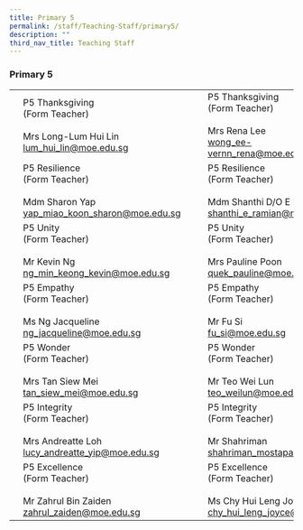 ```yaml
---
title: Primary 5
permalink: /staff/Teaching-Staff/primary5/
description: ""
third_nav_title: Teaching Staff
---
```

### Primary 5


|  	|  	|  	|  	|  	|
|---	|---	|---	|---	|---	|
|  	| P5 Thanksgiving<br>(Form Teacher)<br><br>Mrs Long-Lum Hui Lin<br>lum_hui_lin@moe.edu.sg	|   	| 	| P5 Thanksgiving<br>(Form Teacher)<br><br>Mrs Rena Lee<br>wong_ee-vernn_rena@moe.edu.sg	|
| 	| P5 Resilience<br>(Form Teacher)<br><br>Mdm Sharon Yap<br>yap_miao_koon_sharon@moe.edu.sg	|   	|	| P5 Resilience <br>(Form Teacher)<br><br>Mdm Shanthi D/O E Ramian<br>shanthi_e_ramian@moe.edu.sg	|
| 	| P5 Unity <br>(Form Teacher)<br><br>Mr Kevin Ng<br>ng_min_keong_kevin@moe.edu.sg	|   	| 	| P5 Unity <br>(Form Teacher)<br><br>Mrs Pauline Poon<br>quek_pauline@moe.edu.sg	|
| 	| P5 Empathy<br>(Form Teacher)<br><br>Ms Ng Jacqueline<br>ng_jacqueline@moe.edu.sg 	|   	|	| P5 Empathy<br>(Form Teacher)<br><br>Mr Fu Si<br>fu_si@moe.edu.sg	|
| 	| P5 Wonder<br>(Form Teacher)<br><br>Mrs Tan Siew Mei<br>tan_siew_mei@moe.edu.sg	|   	| 	| P5 Wonder<br>(Form Teacher)<br><br>Mr Teo Wei Lun<br>teo_weilun@moe.edu.sg	|
| 	| P5 Integrity<br>(Form Teacher)<br><br>Mrs Andreatte Loh<br>lucy_andreatte_yip@moe.edu.sg	|   	|  	| P5 Integrity<br>(Form Teacher)<br><br>Mr Shahriman<br>shahriman_mostapa@moe.edu.sg	|
| 	| P5 Excellence<br>(Form Teacher)<br><br>Mr Zahrul Bin Zaiden<br>zahrul_zaiden@moe.edu.sg	|   	| 	| P5 Excellence<br>(Form Teacher)<br><br>Ms Chy Hui Leng Joyce<br>chy_hui_leng_joyce@moe.edu.sg 	|